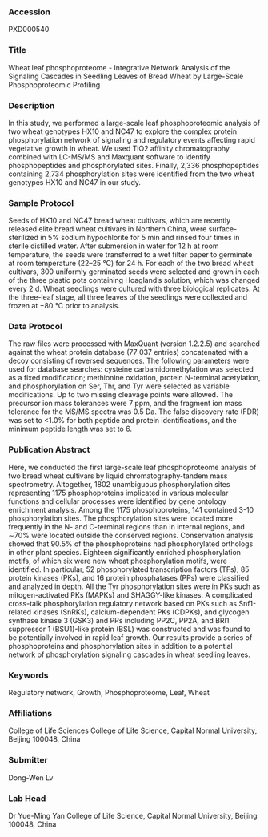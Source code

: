 ### Accession
PXD000540

### Title
Wheat leaf phosphoproteome -  Integrative Network Analysis of the Signaling Cascades in Seedling Leaves of Bread Wheat by Large-Scale Phosphoproteomic Profiling

### Description
In this study, we performed a large-scale leaf phosphoproteomic analysis of two wheat  genotypes HX10 and NC47 to explore the complex protein phosphorylation network of signaling and regulatory events affecting rapid vegetative growth in wheat. We used TiO2 affinity chromatography combined with LC-MS/MS and Maxquant software to identify phosphopeptides and phosphorylated sites. Finally, 2,336 phosphopeptides containing 2,734 phosphorylation sites were  identified from the two wheat genotypes HX10 and NC47 in our study.

### Sample Protocol
Seeds of HX10 and NC47 bread wheat cultivars, which are recently released elite bread wheat cultivars in Northern China, were surface-sterilized in 5% sodium hypochlorite for 5 min and rinsed four times in sterile distilled water. After submersion in water for 12 h at room temperature, the seeds were transferred to a wet filter paper to germinate at room temperature (22–25 °C) for 24 h. For each of the two bread wheat cultivars, 300 uniformly germinated seeds were selected and grown in each of the three plastic pots containing Hoagland’s solution, which was changed every 2 d. Wheat seedlings were cultured with three biological replicates. At the three-leaf stage, all three leaves of the seedlings were collected and frozen at −80 °C prior to analysis.

### Data Protocol
The raw files were processed with MaxQuant (version 1.2.2.5) and searched against the wheat protein database (77 037 entries) concatenated with a decoy consisting of reversed sequences. The following parameters were used for database searches: cysteine carbamidomethylation was selected as a fixed modification; methionine oxidation, protein N-terminal acetylation, and phosphorylation on Ser, Thr, and Tyr were selected as variable modifications. Up to two missing cleavage points were allowed. The precursor ion mass tolerances were 7 ppm, and the fragment ion mass tolerance for the MS/MS spectra was 0.5 Da. The false discovery rate (FDR) was set to <1.0% for both peptide and protein identifications, and the minimum peptide length was set to 6.

### Publication Abstract
Here, we conducted the first large-scale leaf phosphoproteome analysis of two bread wheat cultivars by liquid chromatography-tandem mass spectrometry. Altogether, 1802 unambiguous phosphorylation sites representing 1175 phosphoproteins implicated in various molecular functions and cellular processes were identified by gene ontology enrichment analysis. Among the 1175 phosphoproteins, 141 contained 3-10 phosphorylation sites. The phosphorylation sites were located more frequently in the N- and C-terminal regions than in internal regions, and &#x223c;70% were located outside the conserved regions. Conservation analysis showed that 90.5% of the phosphoproteins had phosphorylated orthologs in other plant species. Eighteen significantly enriched phosphorylation motifs, of which six were new wheat phosphorylation motifs, were identified. In particular, 52 phosphorylated transcription factors (TFs), 85 protein kinases (PKs), and 16 protein phosphatases (PPs) were classified and analyzed in depth. All the Tyr phosphorylation sites were in PKs such as mitogen-activated PKs (MAPKs) and SHAGGY-like kinases. A complicated cross-talk phosphorylation regulatory network based on PKs such as Snf1-related kinases (SnRKs), calcium-dependent PKs (CDPKs), and glycogen synthase kinase 3 (GSK3) and PPs including PP2C, PP2A, and BRI1 suppressor 1 (BSU1)-like protein (BSL) was constructed and was found to be potentially involved in rapid leaf growth. Our results provide a series of phosphoproteins and phosphorylation sites in addition to a potential network of phosphorylation signaling cascades in wheat seedling leaves.

### Keywords
Regulatory  network, Growth, Phosphoproteome, Leaf, Wheat

### Affiliations
College of Life Sciences
College of Life Science, Capital Normal University, Beijing 100048, China

### Submitter
Dong-Wen Lv

### Lab Head
Dr Yue-Ming Yan
College of Life Science, Capital Normal University, Beijing 100048, China


